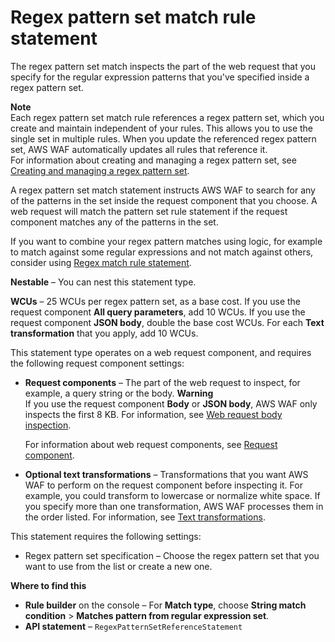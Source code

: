 # Regex pattern set match rule statement<a name="waf-rule-statement-type-regex-pattern-set-match"></a>

The regex pattern set match inspects the part of the web request that you specify for the regular expression patterns that you've specified inside a regex pattern set\.

**Note**  
Each regex pattern set match rule references a regex pattern set, which you create and maintain independent of your rules\. This allows you to use the single set in multiple rules\. When you update the referenced regex pattern set, AWS WAF automatically updates all rules that reference it\.   
For information about creating and managing a regex pattern set, see [Creating and managing a regex pattern set](waf-regex-pattern-set-managing.md)\.

A regex pattern set match statement instructs AWS WAF to search for any of the patterns in the set inside the request component that you choose\. A web request will match the pattern set rule statement if the request component matches any of the patterns in the set\. 

If you want to combine your regex pattern matches using logic, for example to match against some regular expressions and not match against others, consider using [Regex match rule statement](waf-rule-statement-type-regex-match.md)\. 

**Nestable** – You can nest this statement type\. 

**WCUs** – 25 WCUs per regex pattern set, as a base cost\. If you use the request component **All query parameters**, add 10 WCUs\. If you use the request component **JSON body**, double the base cost WCUs\. For each **Text transformation** that you apply, add 10 WCUs\.

This statement type operates on a web request component, and requires the following request component settings: 
+ **Request components** – The part of the web request to inspect, for example, a query string or the body\.
**Warning**  
If you use the request component **Body** or **JSON body**, AWS WAF only inspects the first 8 KB\. For information, see [Web request body inspection](web-request-body-inspection.md)\.

  For information about web request components, see [Request component](waf-rule-statement-fields.md#waf-rule-statement-request-component)\.
+ **Optional text transformations** – Transformations that you want AWS WAF to perform on the request component before inspecting it\. For example, you could transform to lowercase or normalize white space\. If you specify more than one transformation, AWS WAF processes them in the order listed\. For information, see [Text transformations](waf-rule-statement-fields.md#waf-rule-statement-transformation)\.

This statement requires the following settings: 
+ Regex pattern set specification – Choose the regex pattern set that you want to use from the list or create a new one\. 

**Where to find this**
+ **Rule builder** on the console – For **Match type**, choose **String match condition** > **Matches pattern from regular expression set**\.
+ **API statement** – `RegexPatternSetReferenceStatement`